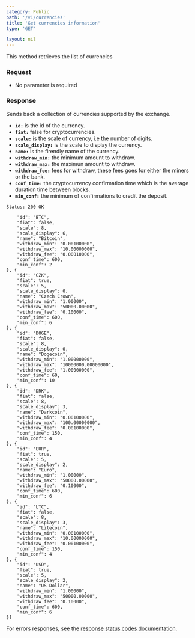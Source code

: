 ```yaml
---
category: Public
path: '/v1/currencies'
title: 'Get currencies information'
type: 'GET'

layout: nil
---
```


This method retrieves the list of currencies

### Request

* No parameter is required

### Response

Sends back a collection of currencies supported by the exchange.

* **`id:`** is the id of the currency.
* **`fiat:`** false for cryptocurrencies.
* **`scale:`** is the scale of currency, i.e the number of digits.
* **`scale_display:`** is the scale to display the currency.
* **`name:`** is the firendly name of the currency.
* **`withdraw_min:`** the minimum amount to withdraw.
* **`withdraw_max:`** the maximun amount to withdraw.
* **`withdraw_fee:`** fees for withdraw, these fees goes for either the miners or the bank.
* **`conf_time:`** the cryptocurrency confirmation time which is the average duration time between blocks.
* **`min_conf:`** the minimum of confirmations to credit the deposit.


```Status: 200 OK```

   
```[{
    "id": "BTC",
    "fiat": false,
    "scale": 8,
    "scale_display": 6,
    "name": "Bitcoin",
    "withdraw_min": "0.00100000",
    "withdraw_max": "10.00000000",
    "withdraw_fee": "0.00010000",
    "conf_time": 600,
    "min_conf": 2
}, {
    "id": "CZK",
    "fiat": true,
    "scale": 5,
    "scale_display": 0,
    "name": "Czech Crown",
    "withdraw_min": "1.00000",
    "withdraw_max": "50000.00000",
    "withdraw_fee": "0.10000",
    "conf_time": 600,
    "min_conf": 6
}, {
    "id": "DOGE",
    "fiat": false,
    "scale": 8,
    "scale_display": 0,
    "name": "Dogecoin",
    "withdraw_min": "1.00000000",
    "withdraw_max": "10000000.00000000",
    "withdraw_fee": "1.00000000",
    "conf_time": 60,
    "min_conf": 10
}, {
    "id": "DRK",
    "fiat": false,
    "scale": 8,
    "scale_display": 3,
    "name": "Darkcoin",
    "withdraw_min": "0.00100000",
    "withdraw_max": "100.00000000",
    "withdraw_fee": "0.00100000",
    "conf_time": 150,
    "min_conf": 4
}, {
    "id": "EUR",
    "fiat": true,
    "scale": 5,
    "scale_display": 2,
    "name": "Euro",
    "withdraw_min": "1.00000",
    "withdraw_max": "50000.00000",
    "withdraw_fee": "0.10000",
    "conf_time": 600,
    "min_conf": 6
}, {
    "id": "LTC",
    "fiat": false,
    "scale": 8,
    "scale_display": 3,
    "name": "Litecoin",
    "withdraw_min": "0.00100000",
    "withdraw_max": "10.00000000",
    "withdraw_fee": "0.00100000",
    "conf_time": 150,
    "min_conf": 4
}, {
    "id": "USD",
    "fiat": true,
    "scale": 5,
    "scale_display": 2,
    "name": "US Dollar",
    "withdraw_min": "1.00000",
    "withdraw_max": "50000.00000",
    "withdraw_fee": "0.10000",
    "conf_time": 600,
    "min_conf": 6
}]
```

For errors responses, see the [response status codes documentation](#response-status-codes).